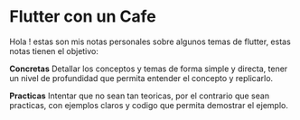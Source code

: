 # Flutter con un Cafe

Hola ! estas son mis notas personales sobre algunos temas de flutter, estas notas tienen el objetivo:

**Concretas**
Detallar los conceptos y temas de forma simple y directa, tener un nivel de profundidad que permita entender el concepto y replicarlo.

**Practicas**
Intentar que no sean tan teoricas, por el contrario que sean practicas, con ejemplos claros y codigo que permita demostrar el ejemplo.

